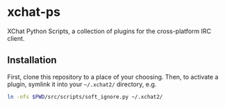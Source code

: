 # xchat-ps

XChat Python Scripts, a collection of plugins for the cross-platform IRC client.


## Installation

First, clone this repository to a place of your choosing.
Then, to activate a plugin, symlink it into your `~/.xchat2/` directory, e.g.

```sh
ln -nfs $PWD/src/scripts/soft_ignore.py ~/.xchat2/
```
